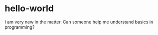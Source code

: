 # hello-world
I am very new in the matter. Can someone help me understand basics in programming? 
#
